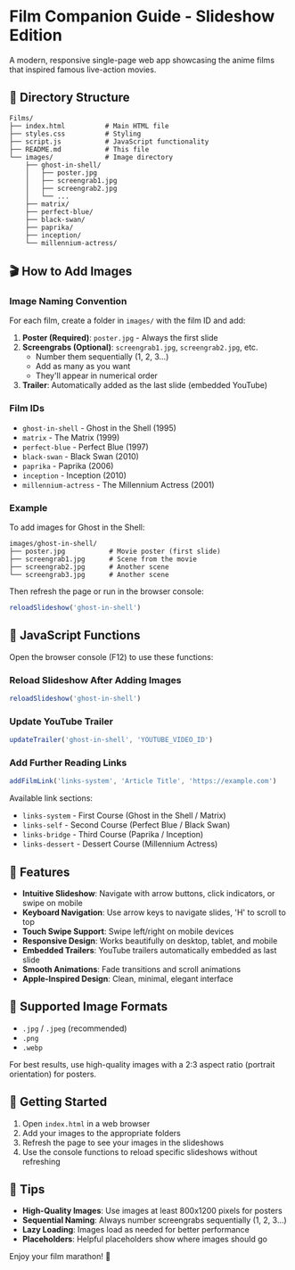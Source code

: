 # Film Companion Guide - Slideshow Edition

A modern, responsive single-page web app showcasing the anime films that inspired famous live-action movies.

## 📁 Directory Structure

```
Films/
├── index.html          # Main HTML file
├── styles.css          # Styling
├── script.js           # JavaScript functionality
├── README.md           # This file
└── images/             # Image directory
    ├── ghost-in-shell/
    │   ├── poster.jpg
    │   ├── screengrab1.jpg
    │   ├── screengrab2.jpg
    │   └── ...
    ├── matrix/
    ├── perfect-blue/
    ├── black-swan/
    ├── paprika/
    ├── inception/
    └── millennium-actress/
```

## 🎬 How to Add Images

### Image Naming Convention

For each film, create a folder in `images/` with the film ID and add:

1. **Poster (Required)**: `poster.jpg` - Always the first slide
2. **Screengrabs (Optional)**: `screengrab1.jpg`, `screengrab2.jpg`, etc.
   - Number them sequentially (1, 2, 3...)
   - Add as many as you want
   - They'll appear in numerical order
3. **Trailer**: Automatically added as the last slide (embedded YouTube)

### Film IDs

- `ghost-in-shell` - Ghost in the Shell (1995)
- `matrix` - The Matrix (1999)
- `perfect-blue` - Perfect Blue (1997)
- `black-swan` - Black Swan (2010)
- `paprika` - Paprika (2006)
- `inception` - Inception (2010)
- `millennium-actress` - The Millennium Actress (2001)

### Example

To add images for Ghost in the Shell:

```
images/ghost-in-shell/
├── poster.jpg           # Movie poster (first slide)
├── screengrab1.jpg      # Scene from the movie
├── screengrab2.jpg      # Another scene
└── screengrab3.jpg      # Another scene
```

Then refresh the page or run in the browser console:
```javascript
reloadSlideshow('ghost-in-shell')
```

## 🔧 JavaScript Functions

Open the browser console (F12) to use these functions:

### Reload Slideshow After Adding Images
```javascript
reloadSlideshow('ghost-in-shell')
```

### Update YouTube Trailer
```javascript
updateTrailer('ghost-in-shell', 'YOUTUBE_VIDEO_ID')
```

### Add Further Reading Links
```javascript
addFilmLink('links-system', 'Article Title', 'https://example.com')
```

Available link sections:
- `links-system` - First Course (Ghost in the Shell / Matrix)
- `links-self` - Second Course (Perfect Blue / Black Swan)
- `links-bridge` - Third Course (Paprika / Inception)
- `links-dessert` - Dessert Course (Millennium Actress)

## 🎨 Features

- **Intuitive Slideshow**: Navigate with arrow buttons, click indicators, or swipe on mobile
- **Keyboard Navigation**: Use arrow keys to navigate slides, 'H' to scroll to top
- **Touch Swipe Support**: Swipe left/right on mobile devices
- **Responsive Design**: Works beautifully on desktop, tablet, and mobile
- **Embedded Trailers**: YouTube trailers automatically embedded as last slide
- **Smooth Animations**: Fade transitions and scroll animations
- **Apple-Inspired Design**: Clean, minimal, elegant interface

## 📱 Supported Image Formats

- `.jpg` / `.jpeg` (recommended)
- `.png`
- `.webp`

For best results, use high-quality images with a 2:3 aspect ratio (portrait orientation) for posters.

## 🚀 Getting Started

1. Open `index.html` in a web browser
2. Add your images to the appropriate folders
3. Refresh the page to see your images in the slideshows
4. Use the console functions to reload specific slideshows without refreshing

## 🎯 Tips

- **High-Quality Images**: Use images at least 800x1200 pixels for posters
- **Sequential Naming**: Always number screengrabs sequentially (1, 2, 3...)
- **Lazy Loading**: Images load as needed for better performance
- **Placeholders**: Helpful placeholders show where images should go

Enjoy your film marathon! 🍿
